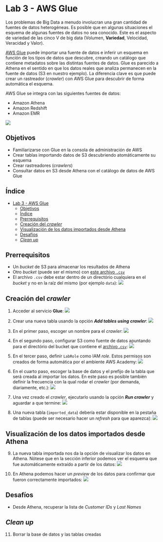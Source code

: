 # Lab 3 - AWS Glue

Los problemas de Big Data a menudo involucran una gran cantidad de fuentes de datos heterogéneas. Es posible que en algunas situaciones el esquema de algunas fuentes de datos no sea conocido. Este es el aspecto de variedad de las cinco V de big data (Volumen, **Variedad**, Velocidad, Veracidad y Valor).

[AWS Glue](https://aws.amazon.com/es/glue/) puede importar una fuente de datos e inferir un esquema en función de los tipos de datos que descubre, creando un catálogo que contiene metadatos sobre las distintas fuentes de datos. Glue es parecido a Athena en el sentido en que los datos reales que analiza permanecen en la fuente de datos (S3 en nuestro ejemplo). La diferencia clave es que puede crear un rastreador (*crawler*) con AWS Glue para descubrir de forma automática el esquema.

AWS Glue se integra con las siguientes fuentes de datos:
 - Amazon Athena
 - Amazon Redshift
 - Amazon EMR

![](https://raw.githubusercontent.com/josecastillolema/iffe/main/img/glue-00.png)

## Objetivos
 - Familiarizarse con Glue en la consola de administración de AWS
 - Crear tablas importando datos de S3 descubriendo atomáticamente su esquema
 - Crear rastreadores (*crawlers*)
 - Consultar datos en S3 desde Athena con el catálogo de datos de AWS Glue

## Índice
- [Lab 3 - AWS Glue](#lab-3---aws-glue)
  - [Objetivos](#objetivos)
  - [Índice](#índice)
  - [Prerrequisitos](#prerrequisitos)
  - [Creación del *crawler*](#creación-del-crawler)
  - [Visualización de los datos importados desde Athena](#visualización-de-los-datos-importados-desde-athena)
  - [Desafíos](#desafíos)
  - [*Clean up*](#clean-up)

## Prerrequisitos
 
- Un *bucket* de S3 para almacenar los resultados de Athena
- Otro *bucket* (puede ser el mismo) con [este archivo `.csv`](https://github.com/josecastillolema/iffe/blob/main/lab01-iaas-s3/lab1.csv)
- El archivo `.csv` debe estar dentro de un directório cualquiera en el *bucket* y no en la raíz del mismo (por ejemplo `data`):
   ![](https://raw.githubusercontent.com/josecastillolema/iffe/main/img/athena-01.png)

## Creación del *crawler*

1. Acceder al servicio **Glue**:
   ![](https://raw.githubusercontent.com/josecastillolema/iffe/main/img/glue-01.png)

2. Crear una nueva tabla usando la opción ***Add tables using crawler***:
   ![](https://raw.githubusercontent.com/josecastillolema/iffe/main/img/glue-02.png)

3. En el primer paso, escoger un nombre para el *crawler*:
   ![](https://raw.githubusercontent.com/josecastillolema/iffe/main/img/glue-03.png)

4. En el segundo paso, configurar S3 como fuente de datos apuntando para el directório del bucket que contiene el [archivo .`csv`]((https://github.com/josecastillolema/iffe/blob/main/lab01-iaas-s3/lab1.csv)):
   ![](https://raw.githubusercontent.com/josecastillolema/iffe/main/img/glue-04.png)

5. En el tercer paso, definir `LabRole` como IAM *role*. Estos permisos son creados de forma automática por el ambiente AWS Academy:
   ![](https://raw.githubusercontent.com/josecastillolema/iffe/main/img/glue-05.png)

6. En el cuarto paso, escoger la base de datos y el prefijo de la tabla que será creada al importar los datos. En este paso es posible también definir la frecuencia con la qual rodar el *crawler* (por demanda, diariamente, etc.):
   ![](https://raw.githubusercontent.com/josecastillolema/iffe/main/img/glue-06.png)
   
7. Una vez creado el *crawler*, ejecutarlo usando la opción ***Run crawler*** y aguardar a que termine:
   ![](https://raw.githubusercontent.com/josecastillolema/iffe/main/img/glue-07.png)

8. Una nueva tabla (`imported_data`) debería estar disponíble en la pestaña de tablas (puede ser necesario hacer un *refresh* para que aparezca):
   ![](https://raw.githubusercontent.com/josecastillolema/iffe/main/img/glue-08.png)

## Visualización de los datos importados desde Athena

9. La nueva tabla importada nos da la opción de visualizar los datos en Athena. Nótese que en la sección inferior podemos ver el esquema que fue automáticamente extraído a partir de los datos:
   ![](https://raw.githubusercontent.com/josecastillolema/iffe/main/img/glue-09.png)

10. En Athena podemos hacer un _preview_ de los datos para confirmar que fueron correctamente importados:
   ![](https://raw.githubusercontent.com/josecastillolema/iffe/main/img/glue-10.png)

## Desafíos

 - Desde Athena, recuperar la lista de *Customer IDs* y *Last Names*

## *Clean up*

11.   Borrar la base de datos y las tablas creadas
